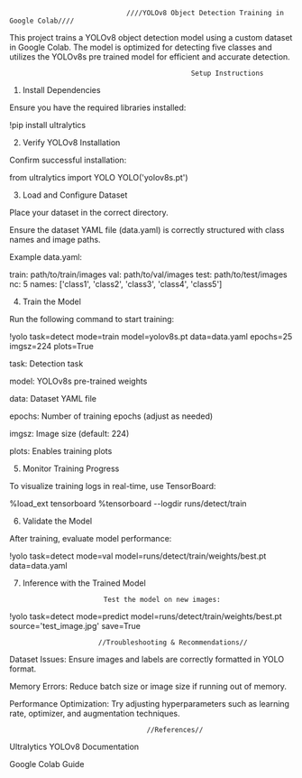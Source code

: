                                  ////YOLOv8 Object Detection Training in Google Colab////

This project trains a YOLOv8 object detection model using a custom dataset in Google Colab. 
The model is optimized for detecting five classes and utilizes the YOLOv8s pre trained model for efficient and accurate detection.

                                                 Setup Instructions

1. Install Dependencies

Ensure you have the required libraries installed:

!pip install ultralytics


2. Verify YOLOv8 Installation

Confirm successful installation:

from ultralytics import YOLO
YOLO('yolov8s.pt')

3. Load and Configure Dataset

Place your dataset in the correct directory.

Ensure the dataset YAML file (data.yaml) is correctly structured with class names and image paths.

Example data.yaml:

train: path/to/train/images
val: path/to/val/images
test: path/to/test/images
nc: 5
names: ['class1', 'class2', 'class3', 'class4', 'class5']

4. Train the Model

Run the following command to start training:

!yolo task=detect mode=train model=yolov8s.pt data=data.yaml epochs=25 imgsz=224 plots=True

task: Detection task

model: YOLOv8s pre-trained weights

data: Dataset YAML file

epochs: Number of training epochs (adjust as needed)

imgsz: Image size (default: 224)

plots: Enables training plots

5. Monitor Training Progress

To visualize training logs in real-time, use TensorBoard:

%load_ext tensorboard
%tensorboard --logdir runs/detect/train

6. Validate the Model

After training, evaluate model performance:

!yolo task=detect mode=val model=runs/detect/train/weights/best.pt data=data.yaml

7. Inference with the Trained Model

                           Test the model on new images:

!yolo task=detect mode=predict model=runs/detect/train/weights/best.pt source='test_image.jpg' save=True

                          //Troubleshooting & Recommendations//

Dataset Issues: Ensure images and labels are correctly formatted in YOLO format.

Memory Errors: Reduce batch size or image size if running out of memory.

Performance Optimization: Try adjusting hyperparameters such as learning rate, optimizer, and augmentation techniques.

                                      //References//

Ultralytics YOLOv8 Documentation

Google Colab Guide

